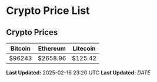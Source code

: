 # Crypto Price List

## Crypto Prices
| Bitcoin | Ethereum | Litecoin |
| ------- | -------- | -------- |
| $96243 | $2658.96 | $125.42 |
**Last Updated:** 2025-02-16 23:20 UTC
**Last Updated:** $DATE$
